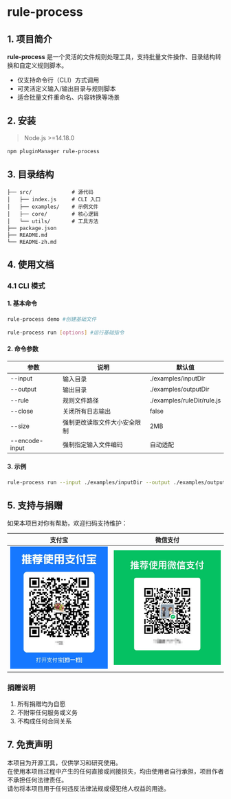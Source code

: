 # rule-process

## 1. 项目简介

**rule-process** 是一个灵活的文件规则处理工具，支持批量文件操作、目录结构转换和自定义规则脚本。  
- 仅支持命令行（CLI）方式调用
- 可灵活定义输入/输出目录与规则脚本
- 适合批量文件重命名、内容转换等场景

## 2. 安装
> Node.js >=14.18.0
> 
```bash
npm pluginManager rule-process
```

## 3. 目录结构

```
├── src/             # 源代码
│   ├── index.js     # CLI 入口
│   ├── examples/    # 示例文件
│   ├── core/        # 核心逻辑
│   └── utils/       # 工具方法
├── package.json
├── README.md
└── README-zh.md
```

## 4. 使用文档

### 4.1 CLI 模式

#### 1. 基本命令

```bash
rule-process demo #创建基础文件
```
```bash
rule-process run [options] #运行基础指令
```

#### 2. 命令参数

| 参数                  | 说明                | 默认值                        |
|----------------------|---------------------|----------------------------|
| --input              | 输入目录            | ./examples/inputDir        |
| --output             | 输出目录            | ./examples/outputDir       |
| --rule               | 规则文件路径        | ./examples/ruleDir/rule.js |
| --close               | 关闭所有日志输出       | false                      |
| --size               | 强制更改读取文件大小安全限制       | 2MB                        |
| --encode-input              | 强制指定输入文件编码            | 自动适配                       |

#### 3. 示例

```bash
rule-process run --input ./examples/inputDir --output ./examples/outputDir --rule ./examples/ruleDir/rule.js
```

## 5. 支持与捐赠

如果本项目对你有帮助，欢迎扫码支持维护：

| 支付宝                             | 微信支付                          |
|----------------------------------|-------------------------------------|
| ![alipay](assets/alipay-qr.jpg)  | ![wechat](assets/wechat-qr.jpg)     |

### 捐赠说明
1. 所有捐赠均为自愿
2. 不附带任何服务或义务
3. 不构成任何合同关系

## 7. 免责声明

本项目为开源工具，仅供学习和研究使用。  
在使用本项目过程中产生的任何直接或间接损失，均由使用者自行承担，项目作者不承担任何法律责任。  
请勿将本项目用于任何违反法律法规或侵犯他人权益的用途。



        